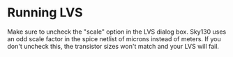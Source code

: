 
# Running LVS 

Make sure to uncheck the "scale" option in the LVS dialog box. Sky130 uses an
odd scale factor in the spice netlist of microns instead of meters. If you
don't uncheck this, the transistor sizes won't match and your LVS will fail.

